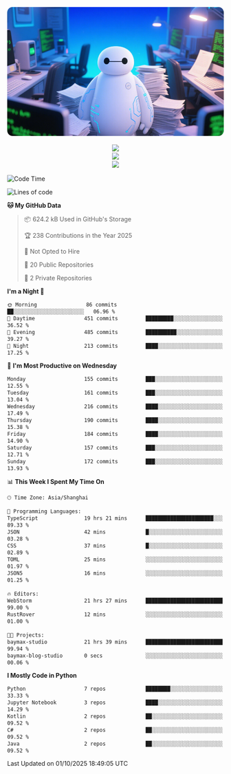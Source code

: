 <div align="center">
  <!--
  <img src="https://readme-typing-svg.demolab.com?font=Zhi+Mang+Xing&size=40&pause=1000&color=000000&center=true&vCenter=true&lines=Baymax%E5%B0%8F%E6%8C%AF;Hello%20World"/><br/>
  -->
  <img src="assets/author_banner.png" height="300"/><br/>
  <br/>
  <img src="https://skillicons.dev/icons?i=python,java,kotlin,javascript,typescript,rust,c,cs" /><br/>
  <img src="https://skillicons.dev/icons?i=pytorch,spring,react,fastapi,docker,mysql,mongodb,linux" /><br/>
  <img src="https://skillicons.dev/icons?i=idea,pycharm,webstorm,androidstudio,vscode,git,vim,obsidian" /><br/>
</div>

<!--START_SECTION:waka-->
![Code Time](http://img.shields.io/badge/Code%20Time-1%2C365%20hrs%2055%20mins-blue)

![Lines of code](https://img.shields.io/badge/From%20Hello%20World%20I%27ve%20Written-6.1%20million%20lines%20of%20code-blue)

**🐱 My GitHub Data** 

> 📦 624.2 kB Used in GitHub's Storage 
 > 
> 🏆 238 Contributions in the Year 2025
 > 
> 🚫 Not Opted to Hire
 > 
> 📜 20 Public Repositories 
 > 
> 🔑 2 Private Repositories 
 > 
**I'm a Night 🦉** 

```text
🌞 Morning                86 commits          ██░░░░░░░░░░░░░░░░░░░░░░░   06.96 % 
🌆 Daytime                451 commits         █████████░░░░░░░░░░░░░░░░   36.52 % 
🌃 Evening                485 commits         ██████████░░░░░░░░░░░░░░░   39.27 % 
🌙 Night                  213 commits         ████░░░░░░░░░░░░░░░░░░░░░   17.25 % 
```
📅 **I'm Most Productive on Wednesday** 

```text
Monday                   155 commits         ███░░░░░░░░░░░░░░░░░░░░░░   12.55 % 
Tuesday                  161 commits         ███░░░░░░░░░░░░░░░░░░░░░░   13.04 % 
Wednesday                216 commits         ████░░░░░░░░░░░░░░░░░░░░░   17.49 % 
Thursday                 190 commits         ████░░░░░░░░░░░░░░░░░░░░░   15.38 % 
Friday                   184 commits         ████░░░░░░░░░░░░░░░░░░░░░   14.90 % 
Saturday                 157 commits         ███░░░░░░░░░░░░░░░░░░░░░░   12.71 % 
Sunday                   172 commits         ███░░░░░░░░░░░░░░░░░░░░░░   13.93 % 
```


📊 **This Week I Spent My Time On** 

```text
🕑︎ Time Zone: Asia/Shanghai

💬 Programming Languages: 
TypeScript               19 hrs 21 mins      ██████████████████████░░░   89.33 % 
JSON                     42 mins             █░░░░░░░░░░░░░░░░░░░░░░░░   03.28 % 
CSS                      37 mins             █░░░░░░░░░░░░░░░░░░░░░░░░   02.89 % 
TOML                     25 mins             ░░░░░░░░░░░░░░░░░░░░░░░░░   01.97 % 
JSON5                    16 mins             ░░░░░░░░░░░░░░░░░░░░░░░░░   01.25 % 

🔥 Editors: 
WebStorm                 21 hrs 27 mins      █████████████████████████   99.00 % 
RustRover                12 mins             ░░░░░░░░░░░░░░░░░░░░░░░░░   01.00 % 

🐱‍💻 Projects: 
baymax-studio            21 hrs 39 mins      █████████████████████████   99.94 % 
baymax-blog-studio       0 secs              ░░░░░░░░░░░░░░░░░░░░░░░░░   00.06 % 
```

**I Mostly Code in Python** 

```text
Python                   7 repos             ████████░░░░░░░░░░░░░░░░░   33.33 % 
Jupyter Notebook         3 repos             ████░░░░░░░░░░░░░░░░░░░░░   14.29 % 
Kotlin                   2 repos             ██░░░░░░░░░░░░░░░░░░░░░░░   09.52 % 
C#                       2 repos             ██░░░░░░░░░░░░░░░░░░░░░░░   09.52 % 
Java                     2 repos             ██░░░░░░░░░░░░░░░░░░░░░░░   09.52 % 
```




 Last Updated on 01/10/2025 18:49:05 UTC
<!--END_SECTION:waka-->





